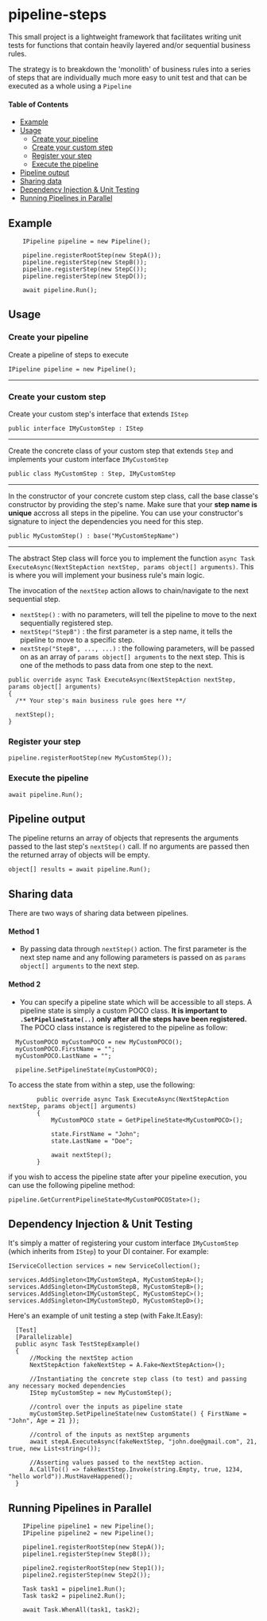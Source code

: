# pipeline-steps

This small project is a lightweight framework that facilitates writing unit tests for functions that contain heavily layered and/or sequential business rules. 

The strategy is to breakdown the 'monolith' of business rules into a series of steps that are individually much more easy to unit test and that can be executed as a whole using a `Pipeline` 

#### Table of Contents  
* [Example](#Example)
* [Usage](#Usage)  
  * [Create your pipeline](#create-your-pipeline)
  * [Create your custom step](#create-your-custom-step)
  * [Register your step](#register-your-step)
  * [Execute the pipeline](#execute-the-pipeline)
* [Pipeline output](#pipeline-output)
* [Sharing data](#sharing-data)
* [Dependency Injection & Unit Testing](#dependency-injection--unit-testing)
* [Running Pipelines in Parallel](#running-pipelines-in-parallel)
<a name="Example"/>
<a name="Usage"/>
<a name="create-your-pipeline"/>
<a name="create-your-custom-step"/>
<a name="register-your-step"/>
<a name="execute-the-pipeline"/>
<a name="pipeline-output"/>
<a name="sharing-data"/>
<a name="dependency-injection--unit-testing"/>
<a name="running-pipelines-in-parallel"/>


## Example

```
    IPipeline pipeline = new Pipeline();

    pipeline.registerRootStep(new StepA());
    pipeline.registerStep(new StepB());
    pipeline.registerStep(new StepC());
    pipeline.registerStep(new StepD());

    await pipeline.Run();
```

## Usage

### Create your pipeline
Create a pipeline of steps to execute
```
IPipeline pipeline = new Pipeline();
```
---
### Create your custom step
Create your custom step's interface that extends `IStep`
```
public interface IMyCustomStep : IStep
```
---
Create the concrete class of your custom step that extends `Step` and implements your custom interface `IMyCustomStep`
```
public class MyCustomStep : Step, IMyCustomStep
```
---
In the constructor of your concrete custom step class, call the base classe's constructor by providing the step's name. Make sure that your **step name is unique** accross all steps in the pipeline. You can use your constructor's signature to inject the dependencies you need for this step.
```
public MyCustomStep() : base("MyCustomStepName")
```
---
The abstract Step class will force you to implement the function `async Task ExecuteAsync(NextStepAction nextStep, params object[] arguments)`. This is where you will implement your business rule's main logic.

The invocation of the `nextStep` action allows to chain/navigate to the next sequential step.

* `nextStep()` : with no parameters, will tell the pipeline to move to the next sequentially registered step.
* `nextStep("StepB")` : the first parameter is a step name, it tells the pipeline to move to a specific step.
* `nextStep("StepB", ..., ...)` : the following parameters, will be passed on as an array of `params object[] arguments` to the next step. This is one of the methods to pass data from one step to the next.
```
public override async Task ExecuteAsync(NextStepAction nextStep, params object[] arguments)
{
  /** Your step's main business rule goes here **/
  
  nextStep();
}
```
### Register your step
```
pipeline.registerRootStep(new MyCustomStep());
```

### Execute the pipeline
```
await pipeline.Run();
```

## Pipeline output
The pipeline returns an array of objects that represents the arguments passed to the last step's `nextStep()` call. If no arguments are passed then the returned array of objects will be empty.
```
object[] results = await pipeline.Run();
```

## Sharing data
There are two ways of sharing data between pipelines.
#### Method 1
* By passing data through `nextStep()` action. The first parameter is the next step name and any following parameters is passed on as `params object[] arguments` to the next step.

#### Method 2 
* You can specify a pipeline state which will be accessible to all steps. A pipeline state is simply a custom POCO class. **It is important to `.SetPipelineState(..)` only after all the steps have been registered.** The POCO class instance is registered to the pipeline as follow:
```
  MyCustomPOCO myCustomPOCO = new MyCustomPOCO();
  myCustomPOCO.FirstName = "";
  myCustomPOCO.LastName = "";

  pipeline.SetPipelineState(myCustomPOCO);
```
To access the state from within a step, use the following:
```
        public override async Task ExecuteAsync(NextStepAction nextStep, params object[] arguments)
        {
            MyCustomPOCO state = GetPipelineState<MyCustomPOCO>();

            state.FirstName = "John";
            state.LastName = "Doe";

            await nextStep();
        }
```

if you wish to access the pipeline state after your pipeline execution, you can use the following pipeline method:
```
pipeline.GetCurrentPipelineState<MyCustomPOCOState>();
```

## Dependency Injection & Unit Testing
It's simply a matter of registering your custom interface `IMyCustomStep` (which inherits from `IStep`) to your DI container. For example:
```
IServiceCollection services = new ServiceCollection();

services.AddSingleton<IMyCustomStepA, MyCustomStepA>();
services.AddSingleton<IMyCustomStepB, MyCustomStepB>();
services.AddSingleton<IMyCustomStepC, MyCustomStepC>();
services.AddSingleton<IMyCustomStepD, MyCustomStepD>();
```
Here's an example of unit testing a step (with Fake.It.Easy):
```
  [Test]
  [Parallelizable]
  public async Task TestStepExample()
  {
      //Mocking the nextStep action
      NextStepAction fakeNextStep = A.Fake<NextStepAction>();

      //Instantiating the concrete step class (to test) and passing any necessary mocked dependencies
      IStep myCustomStep = new MyCustomStep();
      
      //control over the inputs as pipeline state
      myCustomStep.SetPipelineState(new CustomState() { FirstName = "John", Age = 21 });
      
      //control of the inputs as nextStep arguments
      await stepA.ExecuteAsync(fakeNextStep, "john.doe@gmail.com", 21, true, new List<string>());

      //Asserting values passed to the nextStep action.
      A.CallTo(() => fakeNextStep.Invoke(string.Empty, true, 1234, "hello world")).MustHaveHappened();
  }
```

## Running Pipelines in Parallel
```
    IPipeline pipeline1 = new Pipeline();
    IPipeline pipeline2 = new Pipeline();

    pipeline1.registerRootStep(new StepA());
    pipeline1.registerStep(new StepB());
    
    pipeline2.registerRootStep(new Step1());
    pipeline2.registerStep(new Step2());

    Task task1 = pipeline1.Run();
    Task task2 = pipeline2.Run();
    
    await Task.WhenAll(task1, task2);
```
